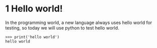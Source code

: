 # 1 Hello world!

In the programming world, a new language always uses hello world for testing, so today we will use python to test hello world.

```
>>> print('hello world')
hello world
```

